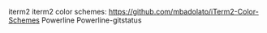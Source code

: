 iterm2
iterm2 color schemes: https://github.com/mbadolato/iTerm2-Color-Schemes
Powerline
Powerline-gitstatus
